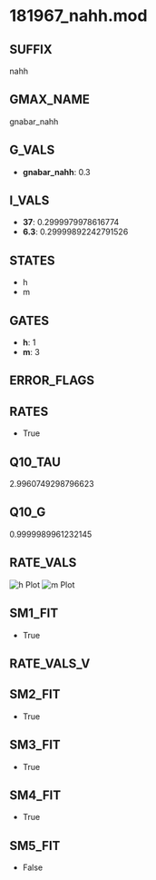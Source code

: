 # 181967_nahh.mod

## SUFFIX

nahh

## GMAX_NAME

gnabar_nahh

## G_VALS

- **gnabar_nahh**: 0.3

## I_VALS

- **37**: 0.2999979978616774
- **6.3**: 0.29999892242791526

## STATES

- h
- m

## GATES

- **h**: 1
- **m**: 3

## ERROR_FLAGS


## RATES

- True

## Q10_TAU

2.9960749298796623

## Q10_G

0.9999989961232145

## RATE_VALS

![h Plot](/Users/pbozelos/Dropbox/icg-Chai-Panos/supermodels/output_markdown_files/Na/181967_nahh.mod/images/h.png)
![m Plot](/Users/pbozelos/Dropbox/icg-Chai-Panos/supermodels/output_markdown_files/Na/181967_nahh.mod/images/m.png)

## SM1_FIT

- True

## RATE_VALS_V

## SM2_FIT

- True

## SM3_FIT

- True

## SM4_FIT

- True

## SM5_FIT

- False

